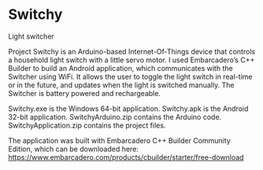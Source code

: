 # Switchy
Light switcher

Project Switchy is an Arduino-based Internet-Of-Things device that controls a household light switch with a little servo motor.  I used Embarcadero’s C++ Builder to build an Android application, which communicates with the Switcher using WiFi.  It allows the user to toggle the light switch in real-time or in the future, and updates when the light is switched manually.  The Switcher is battery powered and rechargeable.

Switchy.exe is the Windows 64-bit application.
Switchy.apk is the Android 32-bit application.
SwitchyArduino.zip contains the Arduino code.
SwitchyApplication.zip contains the project files.  

The application was built with Embarcadero C++ Builder Community Edition, which can be downloaded here: https://www.embarcadero.com/products/cbuilder/starter/free-download
